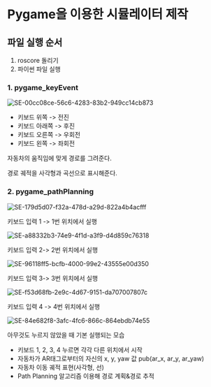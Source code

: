 # Pygame을 이용한 시뮬레이터 제작

## 파일 실행 순서
1. roscore 돌리기
2. 파이썬 파일 실행

### 1. pygame_keyEvent

![SE-00cc08ce-56c6-4283-83b2-949cc14cb873](https://user-images.githubusercontent.com/59854960/121287459-8c987100-c91c-11eb-88f9-72bd1eae43f8.png)

- 키보드 위쪽 -> 전진
- 키보드 아래쪽 -> 후진
- 키보드 오른쪽 -> 우회전
- 키보드 왼쪽 -> 좌회전

자동차의 움직임에 맞게 경로를 그려준다.

경로 궤적을 사각형과 곡선으로 표시해준다.


### 2. pygame_pathPlanning

![SE-179d5d07-f32a-478d-a29d-822a4b4acfff](https://user-images.githubusercontent.com/59854960/122492679-2b118a00-d021-11eb-92ad-513145e0afab.png)

키보드 입력 1 -> 1번 위치에서 실행

![SE-a88332b3-74e9-4f1d-a3f9-d4d859c76318](https://user-images.githubusercontent.com/59854960/122492684-2c42b700-d021-11eb-9cb5-5b52daaf5599.png)

키보드 입력 2-> 2번 위치에서 실행

![SE-96118ff5-bcfb-4000-99e2-43555e00d350](https://user-images.githubusercontent.com/59854960/122492685-2d73e400-d021-11eb-979f-24cda1f4ba83.png)

키보드 입력 3-> 3번 위치에서 실행

![SE-f53d68fb-2e9c-4d67-9151-da707007807c](https://user-images.githubusercontent.com/59854960/122492687-2ea51100-d021-11eb-9522-46eb9be510a9.png)

키보드 입력 4 -> 4번 위치에서 실행

![SE-84e682f8-3afc-4fc6-866c-864ebdb74e55](https://user-images.githubusercontent.com/59854960/122492510-d968ff80-d020-11eb-910e-faaa74f67a28.png)

아무것도 누르지 않았을 때 기본 실행되는 모습

- 키보드 1, 2, 3, 4 누르면 각각 다른 위치에서 시작
- 자동차가 AR태그로부터의 자신의 x, y, yaw 값 pub(ar_x, ar_y, ar_yaw)
- 자동차 이동 궤적 표현(사각형, 선)
- Path Planning 알고리즘 이용해 경로 계획&경로 추적


